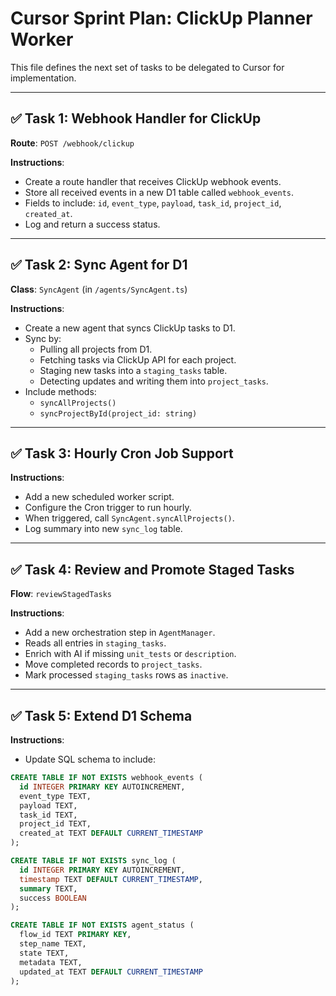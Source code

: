 # Cursor Sprint Plan: ClickUp Planner Worker

This file defines the next set of tasks to be delegated to Cursor for implementation.

---

## ✅ Task 1: Webhook Handler for ClickUp

**Route**: `POST /webhook/clickup`

**Instructions**:
- Create a route handler that receives ClickUp webhook events.
- Store all received events in a new D1 table called `webhook_events`.
- Fields to include: `id`, `event_type`, `payload`, `task_id`, `project_id`, `created_at`.
- Log and return a success status.

---

## ✅ Task 2: Sync Agent for D1

**Class**: `SyncAgent` (in `/agents/SyncAgent.ts`)

**Instructions**:
- Create a new agent that syncs ClickUp tasks to D1.
- Sync by:
  - Pulling all projects from D1.
  - Fetching tasks via ClickUp API for each project.
  - Staging new tasks into a `staging_tasks` table.
  - Detecting updates and writing them into `project_tasks`.
- Include methods:
  - `syncAllProjects()`
  - `syncProjectById(project_id: string)`

---

## ✅ Task 3: Hourly Cron Job Support

**Instructions**:
- Add a new scheduled worker script.
- Configure the Cron trigger to run hourly.
- When triggered, call `SyncAgent.syncAllProjects()`.
- Log summary into new `sync_log` table.

---

## ✅ Task 4: Review and Promote Staged Tasks

**Flow**: `reviewStagedTasks`

**Instructions**:
- Add a new orchestration step in `AgentManager`.
- Reads all entries in `staging_tasks`.
- Enrich with AI if missing `unit_tests` or `description`.
- Move completed records to `project_tasks`.
- Mark processed `staging_tasks` rows as `inactive`.

---

## ✅ Task 5: Extend D1 Schema

**Instructions**:
- Update SQL schema to include:

```sql
CREATE TABLE IF NOT EXISTS webhook_events (
  id INTEGER PRIMARY KEY AUTOINCREMENT,
  event_type TEXT,
  payload TEXT,
  task_id TEXT,
  project_id TEXT,
  created_at TEXT DEFAULT CURRENT_TIMESTAMP
);

CREATE TABLE IF NOT EXISTS sync_log (
  id INTEGER PRIMARY KEY AUTOINCREMENT,
  timestamp TEXT DEFAULT CURRENT_TIMESTAMP,
  summary TEXT,
  success BOOLEAN
);

CREATE TABLE IF NOT EXISTS agent_status (
  flow_id TEXT PRIMARY KEY,
  step_name TEXT,
  state TEXT,
  metadata TEXT,
  updated_at TEXT DEFAULT CURRENT_TIMESTAMP
);
```